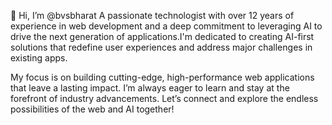 👋 Hi, I’m @bvsbharat
A passionate technologist with over 12 years of experience in web development and a deep commitment to leveraging AI to drive the next generation of applications.I'm dedicated to creating AI-first solutions that redefine user experiences and address major challenges in existing apps.

My focus is on building cutting-edge, high-performance web applications that leave a lasting impact. I’m always eager to learn and stay at the forefront of industry advancements. Let’s connect and explore the endless possibilities of the web and AI together!
